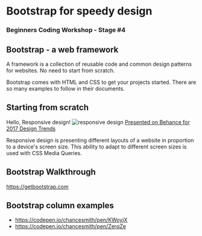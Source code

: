 # Bootstrap for speedy design
### Beginners Coding Workshop - Stage #4

## Bootstrap - a web framework
A framework is a collection of reusable code and common design patterns for websites. No need to start from scratch.

Bootstrap comes with HTML and CSS to get your projects started. There are so many examples to follow in their documents.

## Starting from scratch
Hello, Responsive design!
![responsive design](https://mir-s3-cdn-cf.behance.net/project_modules/max_1200/e8f2a947810259.588a1ff409751.gif)
[Presented on Behance for 2017 Design Trends](https://www.behance.net/gallery/47810259/2017-Design-Trends-Guide)

Responsive design is presenting different layouts of a website in proportion to a device's screen size. This ability to adapt to different screen sizes is used with CSS Media Queries.

## Bootstrap Walkthrough
https://getbootstrap.com

## Bootstrap column examples
* https://codepen.io/chancesmith/pen/KWoyjX
* https://codepen.io/chancesmith/pen/ZerqZe